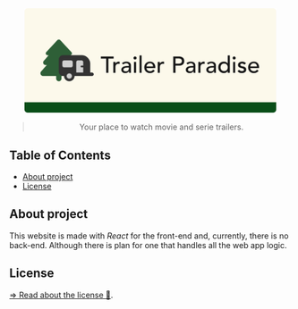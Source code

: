 <div align="center">
<img src="project-media/img/Wide-logo-1200-500.png" alt="Trailer Paradise Logo" width="450">

<br>

> Your place to watch movie and serie trailers.

</div>

<h2>Table of Contents</h2>

- [About project](#about-project)
- [License](#license)

## About project
This website is made with _React_ for the front-end and, currently, there is no back-end. Although there is plan for one that handles all the web app logic.

## License
[=> Read about the license 🔏](LICENSE).
